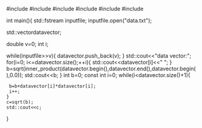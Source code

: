 #include <iostream>
#include <vector>
#include <ifstream>
#include<fstream>
#include<cmath>
#include<numeric>

int main(){
std::fstream inputfile;
inputfile.open("data.txt");

std::vector<double>datavector;

double v=0;
int i;

while(inputfile>>v){
    datavector.push_back(v);
}
 std::cout<<"data vector:";
 for(i=0; i<=datavector.size();++i){
      std::cout<<datavector[i]<<" ";
 }
 b=sqrt(inner_product(datavector.begin(),datavector.end(),datavector.begin(),0.0));
 std::cout<<b;
}
int b=0;
const int i=0;
while(i<datavector.size()+1){
     
     b=b+datavector[i]*datavector[i];
     i++;
    }
    c=sqrt(b);
    std::cout<<c;
}
